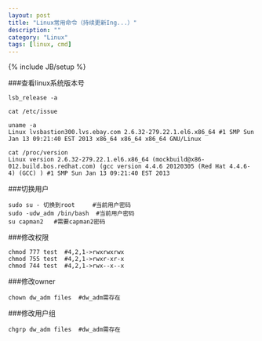 ```yaml
---
layout: post
title: "Linux常用命令（持续更新Ing...）"
description: ""
category: "Linux"
tags: [linux, cmd]
---
```

{% include JB/setup %}

###查看linux系统版本号

    lsb_release -a
    
    cat /etc/issue
    
    uname -a
    Linux lvsbastion300.lvs.ebay.com 2.6.32-279.22.1.el6.x86_64 #1 SMP Sun Jan 13 09:21:40 EST 2013 x86_64 x86_64 x86_64 GNU/Linux
    
    cat /proc/version
    Linux version 2.6.32-279.22.1.el6.x86_64 (mockbuild@x86-012.build.bos.redhat.com) (gcc version 4.4.6 20120305 (Red Hat 4.4.6-4) (GCC) ) #1 SMP Sun Jan 13 09:21:40 EST 2013
    
<!-- more -->

###切换用户

    sudo su - 切换到root     #当前用户密码
    sudo -udw_adm /bin/bash  #当前用户密码
    su capman2   #需要capman2密码

###修改权限

    chmod 777 test  #4,2,1->rwxrwxrwx
    chmod 755 test  #4,2,1->rwxr-xr-x
    chmod 744 test  #4,2,1->rwx--x--x
    
###修改owner

    chown dw_adm files  #dw_adm需存在
    
###修改用户组

    chgrp dw_adm files  #dw_adm需存在
